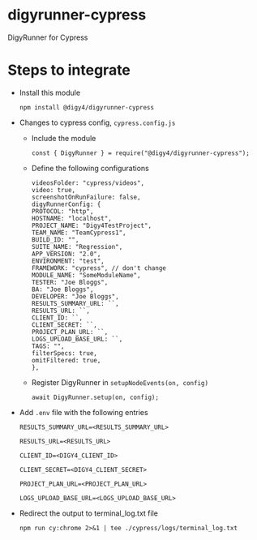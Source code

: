 # digyrunner-cypress
DigyRunner for Cypress

# Steps to integrate

- Install this module

  ```npm install @digy4/digyrunner-cypress```

- Changes to cypress config, `cypress.config.js`

  - Include the module

    ```const { DigyRunner } = require("@digy4/digyrunner-cypress");```

  - Define the following configurations

    ```
    videosFolder: "cypress/videos",
    video: true,
    screenshotOnRunFailure: false,
    digyRunnerConfig: {
    PROTOCOL: "http",
    HOSTNAME: "localhost",
    PROJECT_NAME: "Digy4TestProject",
    TEAM_NAME: "TeamCypress1",
    BUILD_ID: "",
    SUITE_NAME: "Regression",
    APP_VERSION: "2.0",
    ENVIRONMENT: "test",
    FRAMEWORK: "cypress", // don't change
    MODULE_NAME: "SomeModuleName",
    TESTER: "Joe Bloggs",
    BA: "Joe Bloggs",
    DEVELOPER: "Joe Bloggs",
    RESULTS_SUMMARY_URL: ``,
    RESULTS_URL: ``,
    CLIENT_ID: ``,
    CLIENT_SECRET: ``,
    PROJECT_PLAN_URL: ``,
    LOGS_UPLOAD_BASE_URL: ``,
    TAGS: "",
    filterSpecs: true,
    omitFiltered: true,
    },
    ```

  - Register DigyRunner in `setupNodeEvents(on, config)`

    ```await DigyRunner.setup(on, config);```

- Add `.env` file with the following entries

  ```
  RESULTS_SUMMARY_URL=<RESULTS_SUMMARY_URL>

  RESULTS_URL=<RESULTS_URL>

  CLIENT_ID=<DIGY4_CLIENT_ID>

  CLIENT_SECRET=<DIGY4_CLIENT_SECRET>

  PROJECT_PLAN_URL=<PROJECT_PLAN_URL>

  LOGS_UPLOAD_BASE_URL=<LOGS_UPLOAD_BASE_URL>
  ```

- Redirect the output to terminal_log.txt file

  ```
  npm run cy:chrome 2>&1 | tee ./cypress/logs/terminal_log.txt
  ```
